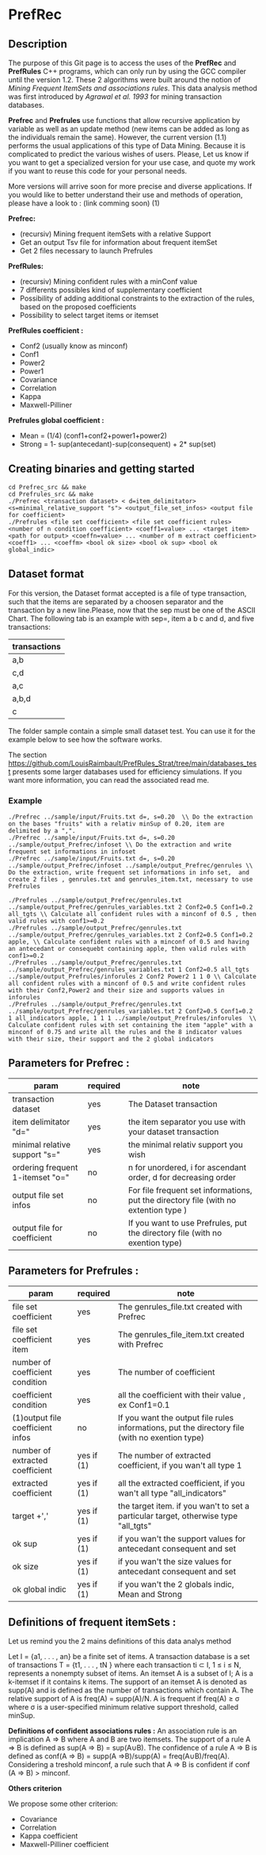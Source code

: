 # PrefRec

## Description 

The purpose of this Git page is to access the uses of the **PrefRec** and **PrefRules** C++ programs, which can only run by using the GCC compiler until the version 1.2.
These 2 algorithms were built around the notion of *Mining Frequent ItemSets and associations rules*. This data analysis method was first introduced by *Agrawal et al. 1993* for mining transaction databases.

**Prefrec** and **Prefrules** use functions that allow recursive application by variable as well as an update method (new items can be added as long as the individuals remain the same). However, the current version (1.1) performs the usual applications of this type of Data Mining. Because it is complicated to predict the various wishes of users.
Please, Let us know if you want to get a specialized version for your use case, and quote my work if you want to reuse this code for your personal needs.

More versions will arrive soon for more precise and diverse applications.
If you would like to better understand their use and methods of operation, please have a look to : (link comming soon) (1)

**Prefrec:**
* (recursiv) Mining frequent itemSets with a relative Support
* Get an output Tsv file for information about frequent itemSet
* Get 2 files necessary to launch Prefrules 

**PrefRules:**
* (recursiv) Mining confident rules with a minConf value
* 7 differents possibles kind of supplementary coefficient
* Possibility of adding additional constraints to the extraction of the rules, based on the proposed coefficients
* Possibility to select target items or itemset


**PrefRules coefficient :** 
* Conf2 (usually know as minconf)
* Conf1
* Power2
* Power1
* Covariance
* Correlation
* Kappa
* Maxwell-Pilliner 

**Prefrules global coefficient :**
* Mean = (1/4) (conf1+conf2+power1+power2)
* Strong = 1- sup(antecedant)-sup(consequent) + 2* sup(set)

## Creating binaries and getting started
```
cd Prefrec_src && make
cd Prefrules_src && make
./Prefrec <transaction dataset> < d=item_delimitator> <s=minimal_relative_support "s"> <output_file_set_infos> <output file for coefficient>
./Prefrules <file set coefficient> <file set coefficient rules> <number of n condition coefficient> <coeff1=value> ... <target item> <path for output> <coeffn=value> ... <number of m extract coefficient> <coeff1> ... <coeffm> <bool ok size> <bool ok sup> <bool ok global_indic>

```

## Dataset format 

For this version, the Dataset format accepted is a file of type transaction, such that the items are separated by a choosen separator
and the transaction by a new line.Please, now that the sep must be one of the ASCII Chart. 
The following tab is an example with sep=, item a b c and d, and five transactions:



|transactions|
|------------|
|a,b|
|c,d|
|a,c|
|a,b,d|
|c|


The folder sample contain a simple small dataset test. You can use it for the example below to see how the software works.

The section https://github.com/LouisRaimbault/PrefRules_Strat/tree/main/databases_test presents some larger databases used for efficiency simulations. If you want more information, you can read the associated read me.


### Example
```
./Prefrec ../sample/input/Fruits.txt d=, s=0.20  \\ Do the extraction on the bases "fruits" with a relativ minSup of 0.20, item are delimited by a ",". 
./Prefrec ../sample/input/Fruits.txt d=, s=0.20 ../sample/output_Prefrec/infoset \\ Do the extraction and write frequent set informations in infoset   
./Prefrec ../sample/input/Fruits.txt d=, s=0.20 ../sample/output_Prefrec/infoset ../sample/output_Prefrec/genrules \\ Do the extraction, write frequent set informations in info set,  and create 2 files , genrules.txt and genrules_item.txt, necessary to use Prefrules

./Prefrules ../sample/output_Prefrec/genrules.txt ../sample/output_Prefrec/genrules_variables.txt 2 Conf2=0.5 Conf1=0.2 all_tgts \\ Calculate all confident rules with a minconf of 0.5 , then valid rules with conf1>=0.2
./Prefrules ../sample/output_Prefrec/genrules.txt ../sample/output_Prefrec/genrules_variables.txt 2 Conf2=0.5 Conf1=0.2 apple, \\ Calculate confident rules with a minconf of 0.5 and having an antecedant or consequebt containing apple, then valid rules with conf1>=0.2
./Prefrules ../sample/output_Prefrec/genrules.txt ../sample/output_Prefrec/genrules_variables.txt 1 Conf2=0.5 all_tgts ../sample/output_Prefrules/inforules 2 Conf2 Power2 1 1 0 \\ Calculate all confident rules with a minconf of 0.5 and write confident rules with their Conf2,Power2 and their size and supports values in inforules
./Prefrules ../sample/output_Prefrec/genrules.txt ../sample/output_Prefrec/genrules_variables.txt 2 Conf2=0.5 Conf1=0.2 1 all_indicators apple, 1 1 1 ../sample/output_Prefrules/inforules  \\  Calculate confident rules with set containing the item "apple" with a minconf of 0.75 and write all the rules and the 8 indicator values with their size, their support and the 2 global indicators
``` 


## Parameters for Prefrec :
|param|required|note|
|--------------------|--------|--------|
|    transaction dataset    |    yes    | The Dataset transaction  |  
|    item delimitator "d="   |    yes    | the item separator you use with your dataset transaction | 
|    minimal relative support "s="   |    yes    | the minimal relativ support you wish     | 
|    ordering frequent 1-itemset "o="   |    no    | n for unordered, i for ascendant order, d for decreasing order      | 
|    output file set infos    |    no    |  For file frequent set informations, put the directory file (with no extention type )    | 
|    output file for coefficient    |    no    |  If you want to use Prefrules, put the directory file (with no exention type)| 



## Parameters for Prefrules :
|param|required|note|
|--------------------|--------|--------|
|    file set coefficient   |    yes    | The genrules_file.txt created with Prefrec   |
|    file set coefficient item |    yes    |  The genrules_file_item.txt created with Prefrec  | 
|    number of coefficient condition |    yes    |  The number of coefficient  |
|    coefficient condition |    yes    |  all the coefficient with their value , ex Conf1=0.1  |
|    (1)output file coefficient infos    |    no    |  If you want the output file rules informations, put the directory file (with no exention type)    |
|    number of extracted coefficient |    yes if (1)   |  The number of extracted coefficient, if you wan't all type 1  | 
|    extracted coefficient |    yes if (1)    |  all the extracted coefficient, if you wan't all type "all_indicators"  |
|    target +','  |    yes if (1)   | the target item. if you wan't to set a particular target, otherwise type "all_tgts"  |
|    ok sup |    yes if (1)   |  if you wan't the support values for antecedant consequent and set  |
|    ok size |    yes if (1)   |  if you wan't the size values for antecedant consequent and set  |
|    ok global indic |    yes if (1)   |  if you wan't the 2 globals indic, Mean and Strong  |
  





## Definitions of frequent itemSets :

Let us remind you the 2 mains definitions of this data analys method

Let I = {a1, . . . , an} be a finite set of items. A transaction database is a set of transactions T =
{t1, . . . , tN } where each transaction ti ⊂ I, 1 ≤ i ≤ N, represents a nonempty
subset of items. An itemset A is a subset of I; A is a k-itemset if it contains
k items. The support of an itemset A is denoted as supp(A) and is defined
as the number of transactions which contain A. The relative support of A is
freq(A) = supp(A)/N. A is frequent if freq(A) ≥ σ where σ is a user-specified minimum relative support threshold, called minSup.


**Definitions of confident associations rules  :**
An association rule is an implication A ⇒ B where A and B are two itemsets. The support of a rule A ⇒ B is defined as sup(A ⇒ B) = sup(A∪B).
The confidence of a rule A ⇒ B is defined as conf(A ⇒ B) = supp(A ⇒B)/supp(A) = freq(A∪B)/freq(A).
Considering a treshold minconf, a rule such that A ⇒ B is confident if conf (A ⇒ B) > minconf.

**Others criterion**

We propose some other criterion:
- Covariance 
- Correlation
- Kappa coefficient 
- Maxwell-Pilliner coefficient




